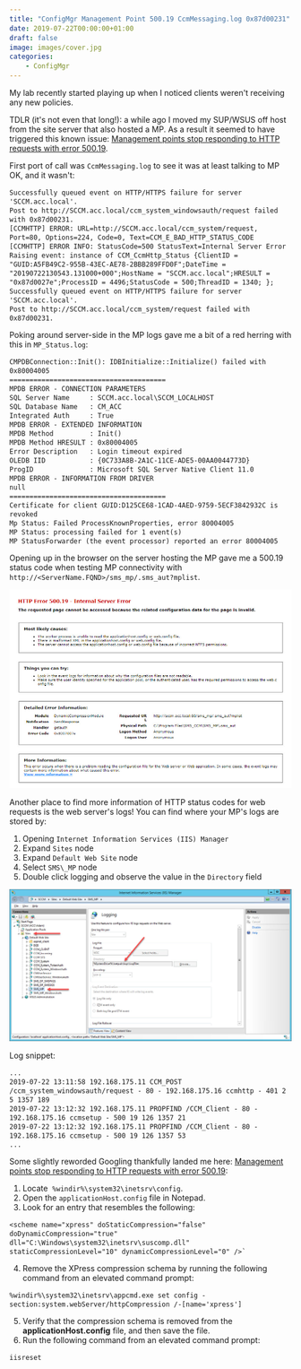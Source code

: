```yaml
---
title: "ConfigMgr Management Point 500.19 CcmMessaging.log 0x87d00231"
date: 2019-07-22T00:00:00+01:00
draft: false
image: images/cover.jpg
categories:
    - ConfigMgr
---
```


My lab recently started playing up when I noticed clients weren't receiving any new policies.

TDLR (it's not even that long!): a while ago I moved my SUP/WSUS off host from the site server that also hosted a MP. As a result it seemed to have triggered this known issue: [Management points stop responding to HTTP requests with error 500.19](https://support.microsoft.com/en-gb/help/4468361/management-points-stop-responding-to-http-requests-with-error-500-19).

First port of call was `CcmMessaging.log` to see it was at least talking to MP OK, and it wasn't:

```
Successfully queued event on HTTP/HTTPS failure for server 'SCCM.acc.local'.
Post to http://SCCM.acc.local/ccm_system_windowsauth/request failed with 0x87d00231.
[CCMHTTP] ERROR: URL=http://SCCM.acc.local/ccm_system/request, Port=80, Options=224, Code=0, Text=CCM_E_BAD_HTTP_STATUS_CODE
[CCMHTTP] ERROR INFO: StatusCode=500 StatusText=Internal Server Error
Raising event: instance of CCM_CcmHttp_Status {ClientID = "GUID:A5FB49C2-955B-43EC-AE78-2BBB289FFD0F";DateTime = "20190722130543.131000+000";HostName = "SCCM.acc.local";HRESULT = "0x87d0027e";ProcessID = 4496;StatusCode = 500;ThreadID = 1340; };
Successfully queued event on HTTP/HTTPS failure for server 'SCCM.acc.local'.
Post to http://SCCM.acc.local/ccm_system/request failed with 0x87d00231.
```

Poking around server-side in the MP logs gave me a bit of a red herring with this in `MP_Status.log`:

```
CMPDBConnection::Init(): IDBInitialize::Initialize() failed with 0x80004005	
=======================================	
MPDB ERROR - CONNECTION PARAMETERS
SQL Server Name     : SCCM.acc.local\SCCM_LOCALHOST
SQL Database Name   : CM_ACC
Integrated Auth     : True
MPDB ERROR - EXTENDED INFORMATION
MPDB Method         : Init()
MPDB Method HRESULT : 0x80004005
Error Description   : Login timeout expired
OLEDB IID           : {0C733A8B-2A1C-11CE-ADE5-00AA0044773D}
ProgID              : Microsoft SQL Server Native Client 11.0
MPDB ERROR - INFORMATION FROM DRIVER
null	
=======================================
Certificate for client GUID:D125CE68-1CAD-4AED-9759-5ECF3842932C is revoked	
Mp Status: Failed ProcessKnownProperties, error 80004005	
MP Status: processing failed for 1 event(s)	
MP StatusForwarder (the event processor) reported an error 80004005
```

Opening up in the browser on the server hosting the MP gave me a 500.19 status code when testing MP connectivity with `http://<ServerName.FQND>/sms_mp/.sms_aut?mplist`.

![](images/configmgr-management-point-500-19-ccmmessaging-log-0x87d00231-01.jpg)

Another place to find more information of HTTP status codes for web requests is the web server's logs! You can find where your MP's logs are stored by:

1. Opening `Internet Information Services (IIS) Manager`
2. Expand `Sites` node
3. Expand `Default Web Site` node
4. Select `SMS\_MP` node
5. Double click logging and observe the value in the `Directory` field

![](images/configmgr-management-point-500-19-ccmmessaging-log-0x87d00231-02.jpg)

Log snippet:

```
...
2019-07-22 13:11:58 192.168.175.11 CCM_POST /ccm_system_windowsauth/request - 80 - 192.168.175.16 ccmhttp - 401 2 5 1357 189
2019-07-22 13:12:32 192.168.175.11 PROPFIND /CCM_Client - 80 - 192.168.175.16 ccmsetup - 500 19 126 1357 21
2019-07-22 13:12:32 192.168.175.11 PROPFIND /CCM_Client - 80 - 192.168.175.16 ccmsetup - 500 19 126 1357 53
...
```

Some slightly reworded Googling thankfully landed me here: [Management points stop responding to HTTP requests with error 500.19](https://support.microsoft.com/en-gb/help/4468361/management-points-stop-responding-to-http-requests-with-error-500-19):

1. Locate  `%windir%\system32\inetsrv\config`.
2. Open the `applicationHost.config` file in Notepad.
3. Look for an entry that resembles the following:  
```
<scheme name="xpress" doStaticCompression="false" doDynamicCompression="true" dll="C:\Windows\system32\inetsrv\suscomp.dll" staticCompressionLevel="10" dynamicCompressionLevel="0" />`
```
4. Remove the XPress compression schema by running the following command from an elevated command prompt:  
```
%windir%\system32\inetsrv\appcmd.exe set config -section:system.webServer/httpCompression /-[name='xpress']
```
5. Verify that the compression schema is removed from the **applicationHost.config** file, and then save the file.
6. Run the following command from an elevated command prompt:  

```
iisreset
```
